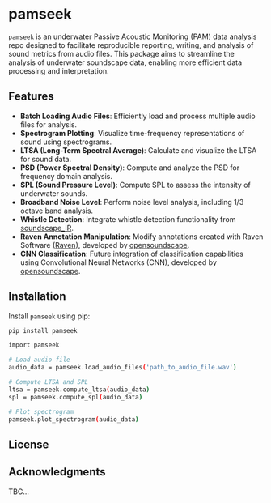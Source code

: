 # pamseek

`pamseek` is an underwater Passive Acoustic Monitoring (PAM) data analysis repo designed to facilitate reproducible reporting, writing, and analysis of sound metrics from audio files. This package aims to streamline the analysis of underwater soundscape data, enabling more efficient data processing and interpretation.

## Features

- **Batch Loading Audio Files**: Efficiently load and process multiple audio files for analysis.
- **Spectrogram Plotting**: Visualize time-frequency representations of sound using spectrograms.
- **LTSA (Long-Term Spectral Average)**: Calculate and visualize the LTSA for sound data.
- **PSD (Power Spectral Density)**: Compute and analyze the PSD for frequency domain analysis.
- **SPL (Sound Pressure Level)**: Compute SPL to assess the intensity of underwater sounds.
- **Broadband Noise Level**: Perform noise level analysis, including 1/3 octave band analysis.
- **Whistle Detection**: Integrate whistle detection functionality from [soundscape_IR](https://github.com/schonkopf/soundscape_IR.git).
- **Raven Annotation Manipulation**: Modify annotations created with Raven Software ([Raven](https://www.ravensoundsoftware.com/)), developed by [opensoundscape](https://github.com/kitzeslab/opensoundscape.git).
- **CNN Classification**: Future integration of classification capabilities using Convolutional Neural Networks (CNN), developed by [opensoundscape](https://github.com/kitzeslab/opensoundscape.git).

## Installation

Install `pamseek` using pip:

```bash
pip install pamseek

import pamseek

# Load audio file
audio_data = pamseek.load_audio_files('path_to_audio_file.wav')

# Compute LTSA and SPL
ltsa = pamseek.compute_ltsa(audio_data)
spl = pamseek.compute_spl(audio_data)

# Plot spectrogram
pamseek.plot_spectrogram(audio_data)
```

## License


## Acknowledgments

TBC...
